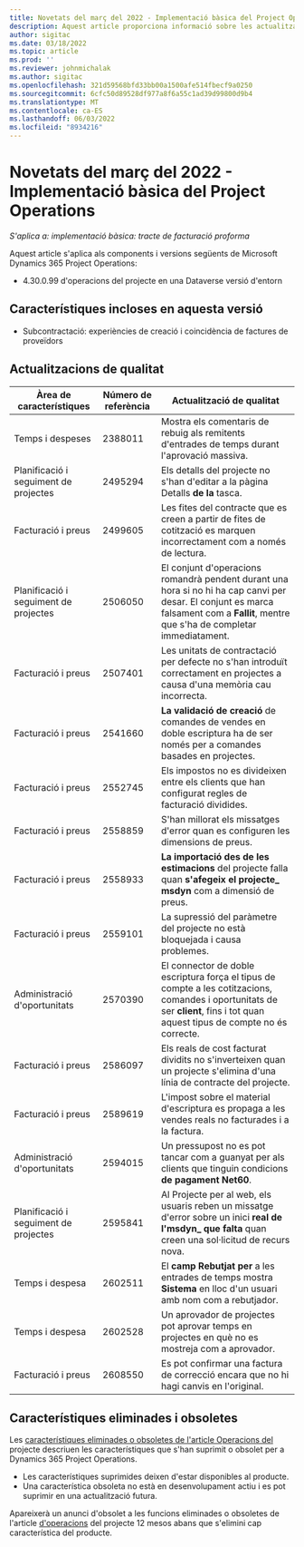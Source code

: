 ```yaml
---
title: Novetats del març del 2022 - Implementació bàsica del Project Operations
description: Aquest article proporciona informació sobre les actualitzacions de qualitat que estan disponibles a la versió de març de 2022 de la implementació del lite Project Operations.
author: sigitac
ms.date: 03/18/2022
ms.topic: article
ms.prod: ''
ms.reviewer: johnmichalak
ms.author: sigitac
ms.openlocfilehash: 321d59568bfd33bb00a1500afe514fbecf9a0250
ms.sourcegitcommit: 6cfc50d89528df977a8f6a55c1ad39d99800d9b4
ms.translationtype: MT
ms.contentlocale: ca-ES
ms.lasthandoff: 06/03/2022
ms.locfileid: "8934216"
---
```

# <a name="whats-new-march-2022---project-operations-lite-deployment"></a>Novetats del març del 2022 - Implementació bàsica del Project Operations

_S'aplica a: implementació bàsica: tracte de facturació proforma_

Aquest article s'aplica als components i versions següents de Microsoft Dynamics 365 Project Operations:

- 4.30.0.99 d'operacions del projecte en una Dataverse versió d'entorn

## <a name="features-included-in-this-release"></a>Característiques incloses en aquesta versió

- Subcontractació: experiències de creació i coincidència de factures de proveïdors

## <a name="quality-updates"></a>Actualitzacions de qualitat

| Àrea de característiques | Número de referència | Actualització de qualitat |
| --- | --- | --- |
| Temps i despeses | 2388011 | Mostra els comentaris de rebuig als remitents d'entrades de temps durant l'aprovació massiva. |
| Planificació i seguiment de projectes | 2495294 | Els detalls del projecte no s'han d'editar a la pàgina Detalls **de la** tasca. |
| Facturació i preus | 2499605 | Les fites del contracte que es creen a partir de fites de cotització es marquen incorrectament com a només de lectura. |
| Planificació i seguiment de projectes | 2506050 | El conjunt d'operacions romandrà pendent durant una hora si no hi ha cap canvi per desar. El conjunt es marca falsament com a **Fallit**, mentre que s'ha de completar immediatament. |
| Facturació i preus | 2507401 | Les unitats de contractació per defecte no s'han introduït correctament en projectes a causa d'una memòria cau incorrecta. |
| Facturació i preus | 2541660 | **La validació de creació** de comandes de vendes en doble escriptura ha de ser només per a comandes basades en projectes. |
| Facturació i preus | 2552745 | Els impostos no es divideixen entre els clients que han configurat regles de facturació dividides. |
| Facturació i preus | 2558859 | S'han millorat els missatges d'error quan es configuren les dimensions de preus. |
| Facturació i preus | 2558933 | **La importació des de les estimacions** del projecte falla quan **s'afegeix el projecte\_ msdyn** com a dimensió de preus. |
| Facturació i preus | 2559101 | La supressió del paràmetre del projecte no està bloquejada i causa problemes. |
|   Administració d'oportunitats | 2570390 | El connector de doble escriptura força el tipus de compte a les cotitzacions, comandes i oportunitats de ser **client**, fins i tot quan aquest tipus de compte no és correcte. |
| Facturació i preus | 2586097 | Els reals de cost facturat dividits no s'inverteixen quan un projecte s'elimina d'una línia de contracte del projecte. |
| Facturació i preus | 2589619 | L'impost sobre el material d'escriptura es propaga a les vendes reals no facturades i a la factura. |
|   Administració d'oportunitats | 2594015 | Un pressupost no es pot tancar com a guanyat per als clients que tinguin condicions **de pagament Net60**. |
| Planificació i seguiment de projectes | 2595841 | Al Projecte per al web, els usuaris reben un missatge d'error sobre un inici **real de l'msdyn\_ que falta** quan creen una sol·licitud de recurs nova. |
| Temps i despesa | 2602511 | El **camp Rebutjat per** a les entrades de temps mostra **Sistema** en lloc d'un usuari amb nom com a rebutjador. |
| Temps i despesa | 2602528 | Un aprovador de projectes pot aprovar temps en projectes en què no es mostreja com a aprovador. |
| Facturació i preus | 2608550 | Es pot confirmar una factura de correcció encara que no hi hagi canvis en l'original. |

## <a name="removed-and-deprecated-features"></a>Característiques eliminades i obsoletes

Les [característiques eliminades o obsoletes de l'article Operacions del](../../whats-new/removed-depreciated-features-project.md) projecte descriuen les característiques que s'han suprimit o obsolet per a Dynamics 365 Project Operations.

- Les característiques suprimides deixen d'estar disponibles al producte.
- Una característica obsoleta no està en desenvolupament actiu i es pot suprimir en una actualització futura.

Apareixerà un anunci d'obsolet a les funcions eliminades o obsoletes de l'article [d'operacions](../../whats-new/removed-depreciated-features-project.md) del projecte 12 mesos abans que s'elimini cap característica del producte.
